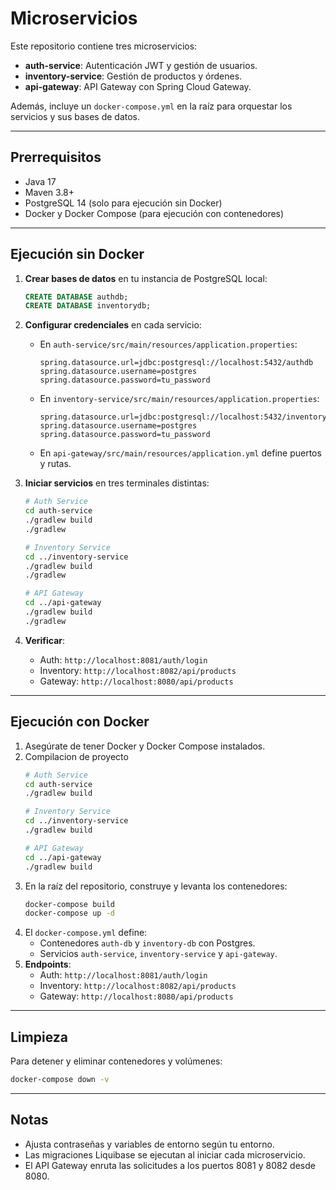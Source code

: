 # Microservicios

Este repositorio contiene tres microservicios:

- **auth-service**: Autenticación JWT y gestión de usuarios.
- **inventory-service**: Gestión de productos y órdenes.
- **api-gateway**: API Gateway con Spring Cloud Gateway.

Además, incluye un `docker-compose.yml` en la raíz para orquestar los servicios y sus bases de datos.

---

## Prerrequisitos

- Java 17
- Maven 3.8+
- PostgreSQL 14 (solo para ejecución sin Docker)
- Docker y Docker Compose (para ejecución con contenedores)

---

## Ejecución sin Docker

1. **Crear bases de datos** en tu instancia de PostgreSQL local:

   ```sql
   CREATE DATABASE authdb;
   CREATE DATABASE inventorydb;
   ```

2. **Configurar credenciales** en cada servicio:

   - En `auth-service/src/main/resources/application.properties`:
     ```properties
     spring.datasource.url=jdbc:postgresql://localhost:5432/authdb
     spring.datasource.username=postgres
     spring.datasource.password=tu_password
     ```
   - En `inventory-service/src/main/resources/application.properties`:
     ```properties
     spring.datasource.url=jdbc:postgresql://localhost:5432/inventorydb
     spring.datasource.username=postgres
     spring.datasource.password=tu_password
     ```
   - En `api-gateway/src/main/resources/application.yml` define puertos y rutas.

3. **Iniciar servicios** en tres terminales distintas:

   ```bash
   # Auth Service
   cd auth-service
   ./gradlew build
   ./gradlew

   # Inventory Service
   cd ../inventory-service
   ./gradlew build
   ./gradlew

   # API Gateway
   cd ../api-gateway
   ./gradlew build
   ./gradlew
   ```

4. **Verificar**:

   - Auth: `http://localhost:8081/auth/login`
   - Inventory: `http://localhost:8082/api/products`
   - Gateway:   `http://localhost:8080/api/products`

---

## Ejecución con Docker

1. Asegúrate de tener Docker y Docker Compose instalados.
2. Compilacion de proyecto
   ```bash
   # Auth Service
   cd auth-service
   ./gradlew build
   
   # Inventory Service
   cd ../inventory-service
   ./gradlew build

   # API Gateway
   cd ../api-gateway
   ./gradlew build
   
   ```
3. En la raíz del repositorio, construye y levanta los contenedores:
   ```bash
   docker-compose build
   docker-compose up -d
   ```
4. El `docker-compose.yml` define:
   - Contenedores `auth-db` y `inventory-db` con Postgres.
   - Servicios `auth-service`, `inventory-service` y `api-gateway`.
5. **Endpoints**:
   - Auth:       `http://localhost:8081/auth/login`
   - Inventory:  `http://localhost:8082/api/products`
   - Gateway:    `http://localhost:8080/api/products`

---

## Limpieza

Para detener y eliminar contenedores y volúmenes:

```bash
docker-compose down -v
```

---

## Notas

- Ajusta contraseñas y variables de entorno según tu entorno.
- Las migraciones Liquibase se ejecutan al iniciar cada microservicio.
- El API Gateway enruta las solicitudes a los puertos 8081 y 8082 desde 8080.

